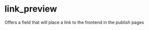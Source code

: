 link_preview
============

Offers a field that will place a link to the frontend in the publish pages
